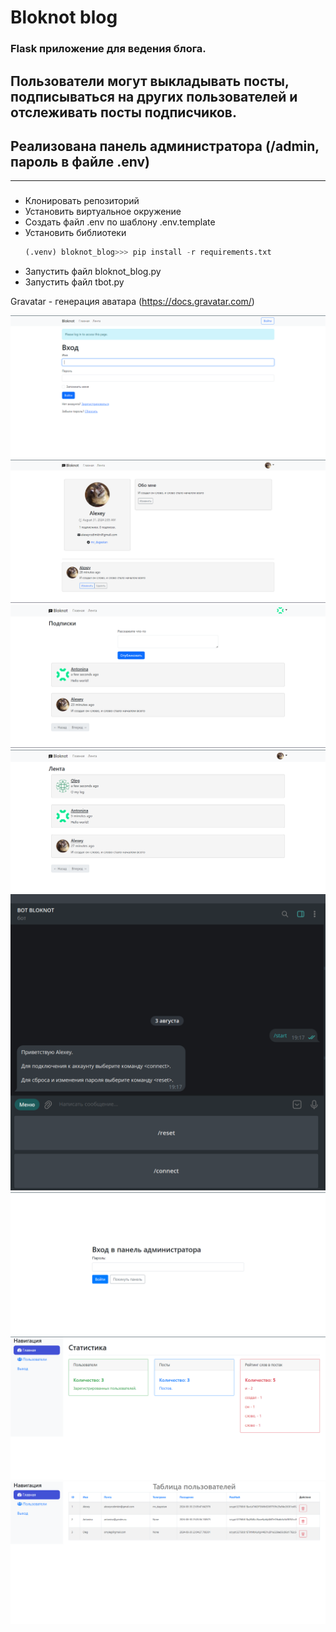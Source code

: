 # Bloknot blog

### Flask приложение для ведения блога.
## Пользователи могут выкладывать посты, подписываться на других пользователей и отслеживать посты подписчиков.
## Реализована панель администратора (/admin, пароль в файле .env)
___
### 
- Клонировать репозиторий
- Установить виртуальное окружение
- Создать файл .env по шаблону .env.template
- Установить библиотеки
  ```python
  (.venv) bloknot_blog>>> pip install -r requirements.txt
  ```
- Запустить файл bloknot_blog.py
- Запустить файл tbot.py

Gravatar - генерация аватара (https://docs.gravatar.com/)

![Вход](https://github.com/AlekseyRodimkin/bloknot_blog/raw/main/README/login.png)
![Профиль](https://github.com/AlekseyRodimkin/bloknot_blog/raw/main/README/user.png)
![Главная](https://github.com/AlekseyRodimkin/bloknot_blog/raw/main/README/main.png)
![Лента](https://github.com/AlekseyRodimkin/bloknot_blog/raw/main/README/main2.png)
![Бот](https://github.com/AlekseyRodimkin/bloknot_blog/raw/main/README/bot.png)
![Вход администратора](https://github.com/AlekseyRodimkin/bloknot_blog/raw/main/README/admin_login.png)
![Админ главная](https://github.com/AlekseyRodimkin/bloknot_blog/raw/main/README/admin_main.png)
![Админ users](https://github.com/AlekseyRodimkin/bloknot_blog/raw/main/README/admin_users.png)
